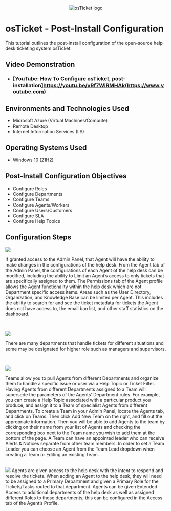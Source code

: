 <p align="center">
<img src="https://i.imgur.com/Clzj7Xs.png" alt="osTicket logo"/>
</p>

<h1>osTicket - Post-Install Configuration</h1>
This tutorial outlines the post-install configuration of the open-source help desk ticketing system osTicket.<br />


<h2>Video Demonstration</h2>

- ### [YouTube: How To Configure osTicket, post-installation]https://youtu.be/vRf7WiRMHAk(https://www.youtube.com)

<h2>Environments and Technologies Used</h2>

- Microsoft Azure (Virtual Machines/Compute)
- Remote Desktop
- Internet Information Services (IIS)

<h2>Operating Systems Used </h2>

- Windows 10</b> (21H2)

<h2>Post-Install Configuration Objectives</h2>

- Configure Roles
- Configure Departments
- Configure Teams
- Configure Agents/Workers
- Configure Users/Customers
- Configure SLA
- Configure Help Topics

<h2>Configuration Steps</h2>

<p>
<img src=https://user-images.githubusercontent.com/126605824/222589066-b3ee4d42-b43b-4653-abbb-cf32ee7b5ac0.png

</p>
<p>
If granted access to the Admin Panel, that Agent will have the ability to make changes in the configurations of the help desk. From the Agent tab of the Admin Panel, the configurations of each Agent of the help desk can be modified, including the ability to Limit an Agent’s access to only tickets that are specifically assigned to them. The Permissions tab of the Agent profile allows the Agent functionality within the help desk which are not Department specific access items. Areas such as the User Directory, Organization, and Knowledge Base can be limited per Agent. This includes the ability to search for and see the ticket metadata for tickets the Agent does not have access to, the email ban list, and other staff statistics on the dashboard.
</p>
<br />

<p>
<img src=https://user-images.githubusercontent.com/126605824/222589800-e223774d-352f-4762-bf02-07cfea8bbdc1.png

</p>
<p>
There are many departments that handle tickets for different situations and some may be designated for higher role such as managers and supervisors.
</p>
<br />

<p>
<img src=https://user-images.githubusercontent.com/126605824/222590380-19ef81df-0628-4ef6-9692-b64d68c922a5.png
</p>
<p>
Teams allow you to pull Agents from different Departments and organize them to handle a specific issue or user via a Help Topic or Ticket Filter. Having Agents from different Departments assigned to a Team will supersede the parameters of the Agents’ Department rules. For example, you can create a Help Topic associated with a particular product you produce, and assign it to a Team of specialist Agents from different Departments. To create a Team in your Admin Panel, locate the Agents tab, and click on Teams. Then click Add New Team on the right, and fill out the appropriate information. Then you will be able to add Agents to the team by clicking on their name from your list of Agents and checking the corresponding box next to the Team name you wish to add them at the bottom of the page. A Team can have an appointed leader who can receive Alerts & Notices separate from other team members. In order to set a Team Leader you can choose an Agent from the Team Lead dropdown when creating a Team or Editing an existing Team.
  </p>
<br />
<img src=https://user-images.githubusercontent.com/126605824/222592426-b7d61704-23c7-4de5-a912-4a458b76d870.png
     </p>
Agents are given access to the help desk with the intent to respond and resolve the tickets. When adding an Agent to the help desk, they will need to be assigned to a Primary Department and given a Primary Role for the Tickets/Tasks routed to that department. Agents can be given Extended Access to additional departments of the help desk as well as assigned different Roles to those departments; this can be configured in the Access tab of the Agent’s Profile.


